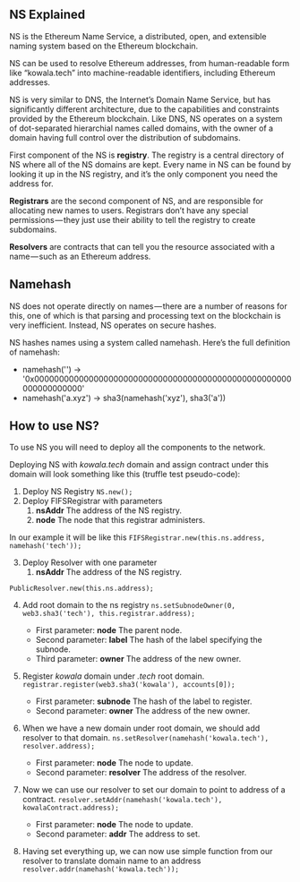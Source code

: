 ## NS Explained
NS is the Ethereum Name Service, a distributed, open, and extensible naming system based on the Ethereum blockchain.

NS can be used to resolve Ethereum addresses, from human-readable form like “kowala.tech” into machine-readable identifiers, including Ethereum addresses.

NS is very similar to DNS, the Internet’s Domain Name Service, but has significantly different architecture, due to the capabilities and constraints provided by the Ethereum blockchain. Like DNS, NS operates on a system of dot-separated hierarchial names called domains, with the owner of a domain having full control over the distribution of subdomains.

First component of the NS is **registry**. The registry is a central directory of NS where all of the NS domains are kept.
Every name in NS can be found by looking it up in the NS registry, and it’s the only component you need the address for.

**Registrars** are the second component of NS, and are responsible for allocating new names to users. Registrars don’t have any special permissions — they just use their ability to tell the registry to create subdomains.

**Resolvers** are contracts that can tell you the resource associated with a name — such as an Ethereum address.


## Namehash
NS does not operate directly on names — there are a number of reasons for this, one of which is that parsing and processing text on the blockchain is very inefficient. Instead, NS operates on secure hashes.

NS hashes names using a system called namehash. Here’s the full definition of namehash:
* namehash('') -> '0x0000000000000000000000000000000000000000000000000000000000000000'
* namehash('a.xyz') -> sha3(namehash('xyz'), sha3('a'))


## How to use NS?
To use NS you will need to deploy all the components to the network.

Deploying NS with *kowala.tech* domain and assign contract under this domain will look something like this (truffle test pseudo-code):
1. Deploy NS Registry
	`NS.new();`
2. Deploy FIFSRegistrar with parameters 
	1. **nsAddr** The address of the NS registry.
	2. **node** The node that this registrar administers.

In our example it will be like this
`FIFSRegistrar.new(this.ns.address, namehash('tech'));`

3. Deploy Resolver with one parameter
	1. **nsAddr** The address of the NS registry.

`PublicResolver.new(this.ns.address);`

4. Add root domain to the ns registry
	`ns.setSubnodeOwner(0, web3.sha3('tech'), this.registrar.address);`
    * First parameter: **node** The parent node.
    * Second parameter: **label** The hash of the label specifying the subnode.
    * Third parameter: **owner** The address of the new owner.

5. Register *kowala* domain under *.tech* root domain.
	`registrar.register(web3.sha3('kowala'), accounts[0]);`
    * First parameter: **subnode** The hash of the label to register.
    * Second parameter: **owner** The address of the new owner.

6. When we have a new domain under root domain, we should add resolver to that domain.
	`ns.setResolver(namehash('kowala.tech'), resolver.address);`
	* First parameter: **node** The node to update.
	* Second parameter: **resolver** The address of the resolver.
7. Now we can use our resolver to set our domain to point to address of a contract.
	`resolver.setAddr(namehash('kowala.tech'), kowalaContract.address);`
	* First parameter: **node** The node to update.
	* Second parameter: **addr** The address to set.

8. Having set everything up, we can now use simple function from our resolver to translate domain name to an address
	`resolver.addr(namehash('kowala.tech'));`
